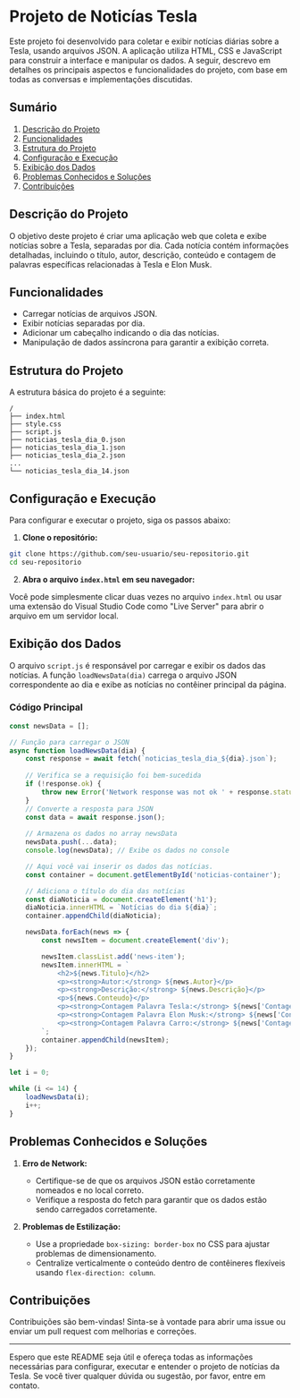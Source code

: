 
# Projeto de Noticías Tesla

Este projeto foi desenvolvido para coletar e exibir notícias diárias sobre a Tesla, usando arquivos JSON. A aplicação utiliza HTML, CSS e JavaScript para construir a interface e manipular os dados. A seguir, descrevo em detalhes os principais aspectos e funcionalidades do projeto, com base em todas as conversas e implementações discutidas.

## Sumário

1. [Descrição do Projeto](#descrição-do-projeto)
2. [Funcionalidades](#funcionalidades)
3. [Estrutura do Projeto](#estrutura-do-projeto)
4. [Configuração e Execução](#configuração-e-execução)
5. [Exibição dos Dados](#exibição-dos-dados)
6. [Problemas Conhecidos e Soluções](#problemas-conhecidos-e-soluções)
7. [Contribuições](#contribuições)

## Descrição do Projeto

O objetivo deste projeto é criar uma aplicação web que coleta e exibe notícias sobre a Tesla, separadas por dia. Cada notícia contém informações detalhadas, incluindo o título, autor, descrição, conteúdo e contagem de palavras específicas relacionadas à Tesla e Elon Musk.

## Funcionalidades

- Carregar notícias de arquivos JSON.
- Exibir notícias separadas por dia.
- Adicionar um cabeçalho indicando o dia das notícias.
- Manipulação de dados assíncrona para garantir a exibição correta.

## Estrutura do Projeto

A estrutura básica do projeto é a seguinte:

```
/
├── index.html
├── style.css
├── script.js
├── noticias_tesla_dia_0.json
├── noticias_tesla_dia_1.json
├── noticias_tesla_dia_2.json
...
└── noticias_tesla_dia_14.json
```

## Configuração e Execução

Para configurar e executar o projeto, siga os passos abaixo:

1. **Clone o repositório:**

```bash
git clone https://github.com/seu-usuario/seu-repositorio.git
cd seu-repositorio
```

2. **Abra o arquivo `index.html` em seu navegador:**

Você pode simplesmente clicar duas vezes no arquivo `index.html` ou usar uma extensão do Visual Studio Code como "Live Server" para abrir o arquivo em um servidor local.

## Exibição dos Dados

O arquivo `script.js` é responsável por carregar e exibir os dados das notícias. A função `loadNewsData(dia)` carrega o arquivo JSON correspondente ao dia e exibe as notícias no contêiner principal da página.

### Código Principal

```javascript
const newsData = [];

// Função para carregar o JSON
async function loadNewsData(dia) {
    const response = await fetch(`noticias_tesla_dia_${dia}.json`);
    
    // Verifica se a requisição foi bem-sucedida
    if (!response.ok) {
        throw new Error('Network response was not ok ' + response.statusText);
    }
    // Converte a resposta para JSON
    const data = await response.json();
    
    // Armazena os dados no array newsData
    newsData.push(...data);
    console.log(newsData); // Exibe os dados no console

    // Aqui você vai inserir os dados das notícias.
    const container = document.getElementById('noticias-container');

    // Adiciona o título do dia das notícias
    const diaNoticia = document.createElement('h1');
    diaNoticia.innerHTML = `Notícias do dia ${dia}`;
    container.appendChild(diaNoticia);

    newsData.forEach(news => {
        const newsItem = document.createElement('div');

        newsItem.classList.add('news-item');
        newsItem.innerHTML = `
            <h2>${news.Titulo}</h2>
            <p><strong>Autor:</strong> ${news.Autor}</p>
            <p><strong>Descrição:</strong> ${news.Descrição}</p>
            <p>${news.Conteudo}</p>
            <p><strong>Contagem Palavra Tesla:</strong> ${news['Contagem Palavra Tesla']}</p>
            <p><strong>Contagem Palavra Elon Musk:</strong> ${news['Contagem Palavra Elon Mushen']}</p>
            <p><strong>Contagem Palavra Carro:</strong> ${news['Contagem Palavra Carro']}</p>
        `;
        container.appendChild(newsItem);
    });
}

let i = 0;

while (i <= 14) {
    loadNewsData(i);
    i++;
}
```

## Problemas Conhecidos e Soluções

1. **Erro de Network:**
   - Certifique-se de que os arquivos JSON estão corretamente nomeados e no local correto.
   - Verifique a resposta do fetch para garantir que os dados estão sendo carregados corretamente.

2. **Problemas de Estilização:**
   - Use a propriedade `box-sizing: border-box` no CSS para ajustar problemas de dimensionamento.
   - Centralize verticalmente o conteúdo dentro de contêineres flexíveis usando `flex-direction: column`.

## Contribuições

Contribuições são bem-vindas! Sinta-se à vontade para abrir uma issue ou enviar um pull request com melhorias e correções.

---

Espero que este README seja útil e ofereça todas as informações necessárias para configurar, executar e entender o projeto de notícias da Tesla. Se você tiver qualquer dúvida ou sugestão, por favor, entre em contato.
